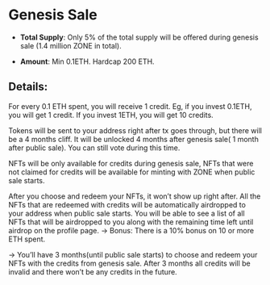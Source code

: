 # Genesis Sale

* **Total Supply**: Only 5% of the total supply will be offered during genesis sale \(1.4 million ZONE in total\).



* **Amount**: Min 0.1ETH. Hardcap 200 ETH.

## Details:

For every 0.1 ETH spent, you will receive 1 credit. Eg, if you invest 0.1ETH, you will get 1 credit. If you invest 1ETH, you will get 10 credits.

Tokens will be sent to your address right after tx goes through, but there will be a 4 months cliff. It will be unlocked 4 months after genesis sale\( 1 month after public sale\). You can still vote during this time.

NFTs will be only available for credits during genesis sale, NFTs that were not claimed for credits will be available for minting with ZONE when public sale starts.

After you choose and redeem your NFTs, it won’t show up right after. All the NFTs that are redeemed with credits will be automatically airdropped to your address when public sale starts. You will be able to see a list of all NFTs that will be airdropped to you along with the remaining time left until airdrop on the profile page. → Bonus: There is a 10% bonus on 10 or more ETH spent.

→ You’ll have 3 months\(until public sale starts\) to choose and redeem your NFTs with the credits from genesis sale. After 3 months all credits will be invalid and there won’t be any credits in the future.

